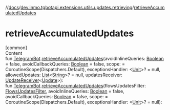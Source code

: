 //[docs](../../index.md)/[dev.inmo.tgbotapi.extensions.utils.updates.retrieving](index.md)/[retrieveAccumulatedUpdates](retrieve-accumulated-updates.md)



# retrieveAccumulatedUpdates  
[common]  
Content  
fun [TelegramBot](../dev.inmo.tgbotapi.bot/index.md#%5Bdev.inmo.tgbotapi.bot%2FTelegramBot%2F%2F%2FPointingToDeclaration%2F%5D%2FClasslikes%2F625018081).[retrieveAccumulatedUpdates](retrieve-accumulated-updates.md)(avoidInlineQueries: [Boolean](https://kotlinlang.org/api/latest/jvm/stdlib/kotlin/-boolean/index.html) = false, avoidCallbackQueries: [Boolean](https://kotlinlang.org/api/latest/jvm/stdlib/kotlin/-boolean/index.html) = false, scope:  = CoroutineScope(Dispatchers.Default), exceptionsHandler: <[Unit](https://kotlinlang.org/api/latest/jvm/stdlib/kotlin/-unit/index.html)>? = null, allowedUpdates: [List](https://kotlinlang.org/api/latest/jvm/stdlib/kotlin.collections/-list/index.html)<[String](https://kotlinlang.org/api/latest/jvm/stdlib/kotlin/-string/index.html)>? = null, updatesReceiver: [UpdateReceiver](../dev.inmo.tgbotapi.updateshandlers/index.md#%5Bdev.inmo.tgbotapi.updateshandlers%2FUpdateReceiver%2F%2F%2FPointingToDeclaration%2F%5D%2FClasslikes%2F625018081)<[Update](../dev.inmo.tgbotapi.types.update.abstracts/-update/index.md)>):   
fun [TelegramBot](../dev.inmo.tgbotapi.bot/index.md#%5Bdev.inmo.tgbotapi.bot%2FTelegramBot%2F%2F%2FPointingToDeclaration%2F%5D%2FClasslikes%2F625018081).[retrieveAccumulatedUpdates](retrieve-accumulated-updates.md)(flowsUpdatesFilter: [FlowsUpdatesFilter](../dev.inmo.tgbotapi.updateshandlers/-flows-updates-filter/index.md), avoidInlineQueries: [Boolean](https://kotlinlang.org/api/latest/jvm/stdlib/kotlin/-boolean/index.html) = false, avoidCallbackQueries: [Boolean](https://kotlinlang.org/api/latest/jvm/stdlib/kotlin/-boolean/index.html) = false, scope:  = CoroutineScope(Dispatchers.Default), exceptionsHandler: <[Unit](https://kotlinlang.org/api/latest/jvm/stdlib/kotlin/-unit/index.html)>? = null):   



